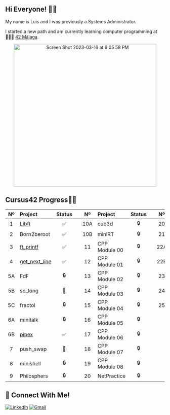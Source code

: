 ## Hi Everyone! 👋🏻

My name is Luis and I was previously a Systems Administrator.

I started a new path and am currently learning computer programming at 👨🏻‍💻 [42 Málaga](https://www.42malaga.com/).

<p align="center">
<img width="450" alt="Screen Shot 2023-03-16 at 6 05 58 PM" src=https://badge.mediaplus.ma/greenbinary/lumorale?1337Badge=off&UM6P=off">
</p>

## Cursus42 Progress💪🏻

| Nº  | Project                                     | Status |   | Nº  | Project                                   | Status |   | Nº  | Project                        | Status |
| :-: | :------------------------------------------ | :----: | - | :-: | :---------------------------------------- | :----: | - | :-: | :----------------------------- | :----: |
| 1   | [Libft](../../../libft-42)                  | ✅     |   | 10A | cub3d                                      | 🔒     |   | 20  | NetPractice                    | 🔒      |
| 2   | Born2beroot				       			    | ✅     |   | 10B | miniRT                                     	| 🔒     |   | 21  | ft_containers        		   | 🔒      |
| 3   | [ft_printf](../../../ft_printf-42)          | ✅     |   | 11  | CPP Module 00 							| 🔒     |   | 22A | ft_irc                         | 🔒      |
| 4   | [get_next_line](../../../get_next_line-42)  | ✅     |   | 12  | CPP Module 01 							| 🔒     |   | 22B | webserv                        | 🔒      |
| 5A  | FdF                                         | 🔒     |   | 13  | CPP Module 02 							| 🔒     |   | 23  | Inception                      | 🔒      |
| 5B  | so_long              						| 📝	 |	 | 14  | CPP Module 03 								|    🔒 |   | 24  | ft_transcendence               | 🔒      |
| 5C  |	fractol										| 🔒     |	 | 15  | CPP Module 04                             	|    🔒 |   | 25  | netwhat					   | 🔒      |
| 6A  | minitalk           							| 🔒     |	 | 16  | CPP Module 05                            	|    🔒 |   |     |                              |         |
| 6B  | [pipex](../../../pipex-42)                                          | ✅     |	 | 17  | CPP Module 06                             |    🔒 |   |     |                               |         |
| 7   | push_swap         						 	| 📝     |	 | 18  | CPP Module 07                             	|    🔒 |   |     |                               |         |
| 8   | minishell 									| 🔒     |	 | 19  | CPP Module 08                             	|    🔒 |   |     |                            	|         |
| 9   | Philosphers   							 	| 🔒    |	 | 20 | NetPractice                    				|   🔒  |   |     |                          		|         |


## 📱 Connect With Me!
[![LinkedIn](https://img.shields.io/badge/-LinkedIn-0e76a8?style=flat-square&logo=linkedin&logoColor=white)](https://www.linkedin.com/in/luis-francisco-morales-maldonado-a64363106/)
[![Gmail](https://img.shields.io/badge/-Gmail-d95040?style=flat-square&logo=gmail&logoColor=white)](mailto:luiste49@gmail.com)
